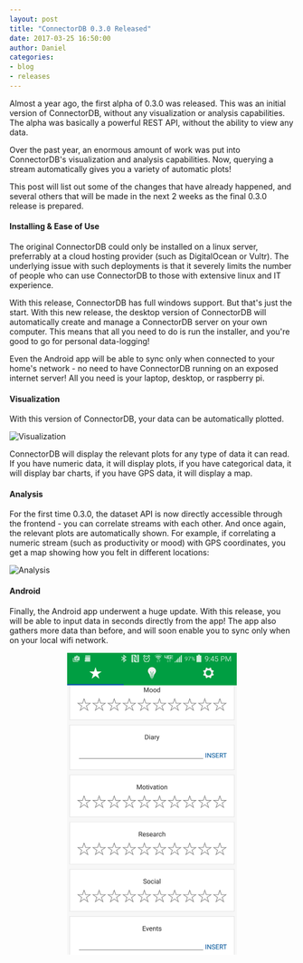 ```yaml
---
layout: post
title: "ConnectorDB 0.3.0 Released"
date: 2017-03-25 16:50:00
author: Daniel
categories:
- blog
- releases
---
```


Almost a year ago, the first alpha of 0.3.0 was released. This was an initial version of ConnectorDB, without any visualization
or analysis capabilities. The alpha was basically a powerful REST API, without the ability to view any data.

Over the past year, an enormous amount of work was put into ConnectorDB's visualization and analysis
capabilities. Now, querying a stream automatically gives you a variety of automatic plots!

This post will list out some of the changes that have already happened, and several others that will be made in the next 2 weeks as
the final 0.3.0 release is prepared.

#### Installing & Ease of Use

The original ConnectorDB could only be installed on a linux server, preferrably at a cloud hosting provider (such as DigitalOcean or Vultr).
The underlying issue with such deployments is that it severely limits the number of people who can use ConnectorDB to those with extensive
linux and IT experience.

With this release, ConnectorDB has full windows support. But that's just the start. With this new release, the desktop version of ConnectorDB
will automatically create and manage a ConnectorDB server on your own computer. This means that all you need to do is run the installer,
and you're good to go for personal data-logging!

Even the Android app will be able to sync only when connected to your home's network - no need to have ConnectorDB running on an exposed internet server!
All you need is your laptop, desktop, or raspberry pi.

#### Visualization

With this version of ConnectorDB, your data can be automatically plotted.

![Visualization](/assets/img/blog/0.3.0prerelease.png)

ConnectorDB will display the relevant plots for any type of data it can read. If you have numeric data, it will display plots, if you have categorical data,
it will display bar charts, if you have GPS data, it will display a map.

#### Analysis

For the first time 0.3.0, the dataset API is now directly accessible through the frontend - you can correlate streams with each other. And once again, the relevant
plots are automatically shown. For example, if correlating a numeric stream (such as productivity or mood) with GPS coordinates, you get a map showing how you felt in
different locations:

![Analysis](/assets/img/blog/0.3.0preanalysis.png)


#### Android

Finally, the Android app underwent a huge update. With this release, you will be able to input data in seconds directly from the app!
The app also gathers more data than before, and will soon enable you to sync only when on your local wifi network.

<img src="/assets/img/blog/androidscreen.png" style="display:block;margin: 0 auto;" width="300"/>
